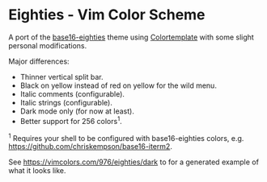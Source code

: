 # Eighties - Vim Color Scheme

A port of the [base16-eighties](https://github.com/chriskempson/base16-vim)
theme using [Colortemplate](https://github.com/lifepillar/vim-colortemplate)
with some slight personal modifications.

Major differences:

- Thinner vertical split bar.
- Black on yellow instead of red on yellow for the wild menu.
- Italic comments (configurable).
- Italic strings (configurable).
- Dark mode only (for now at least).
- Better support for 256 colors<sup>1</sup>.

<sup>1</sup> Requires your shell to be configured with base16-eighties colors,
e.g. https://github.com/chriskempson/base16-iterm2.

See https://vimcolors.com/976/eighties/dark to for a generated example of what
it looks like.
